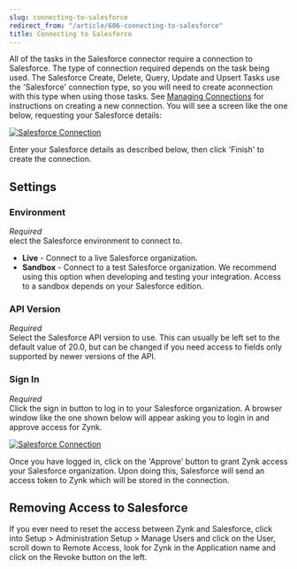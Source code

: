 ```yaml
---
slug: connecting-to-salesforce
redirect_from: "/article/606-connecting-to-salesforce"
title: Connecting to Salesforce
---
```


All of the tasks in the Salesforce connector require a connection to Salesforce. The type of connection required depends on the task being used. The Salesforce Create, Delete, Query, Update and Upsert Tasks use the 'Salesforce' connection type, so you will need to create aconnection with this type when using those tasks. See [Managing Connections](managing-connections) for instructions on creating a new connection. You will see a screen like the one below, requesting your Salesforce details:

[![Salesforce Connection](http://www.zynk.com/images/v2/salesforce_connection_1.png)](http://www.zynk.com/images/v2/salesforce_connection_1.png)

Enter your Salesforce details as described below, then click 'Finish' to create the connection.

## Settings
### Environment
_Required_  
elect the Salesforce environment to connect to.

 * **Live** - Connect to a live Salesforce organization. 
 * **Sandbox** - Connect to a test Salesforce organization. We recommend using this option when developing and testing your integration. Access to a sandbox depends on your Salesforce edition.

### API Version
_Required_  
Select the Salesforce API version to use. This can usually be left set to the default value of 20.0, but can be changed if you need access to fields only supported by newer versions of the API.

### Sign In
_Required_  
Click the sign in button to log in to your Salesforce organization. A browser window like the one shown below will appear asking you to login in and approve access for Zynk.
  
[![Salesforce Connection](http://www.zynk.com/images/v2/salesforce_connection_2.png)](http://www.zynk.com/images/v2/salesforce_connection_2.png)  
  
Once you have logged in, click on the 'Approve' button to grant Zynk access your Salesforce organization. Upon doing this, Salesforce will send an access token to Zynk which will be stored in the connection.

## Removing Access to Salesforce
If you ever need to reset the access between Zynk and Salesforce, click into Setup > Administration Setup > Manage Users and click on the User, scroll down to Remote Access, look for Zynk in the Application name and click on the Revoke button on the left.
